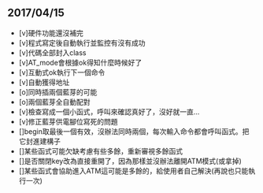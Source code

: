## 2017/04/15
- [v]硬件功能還沒補完
- [v]程式寫定後自動執行並監控有沒有成功
- [v]代碼全部封入class
- [v]AT_mode會根據ok得知什麼時候好了
- [v]互動式ok執行下一個命令
- [v]自動獲得地址
- [o]同時插兩個藍芽的可能
- [o]兩個藍芽全自動配對
- [v]檢查寫成一個小函式，呼叫來確認真好了，沒好就一直...
- [v]修正藍芽供電腳位寫死的問題
- []begin取最後一個有效，沒辦法同時兩個，每次輸入命令都會呼叫函式。把它封進建構子
- []某些函式可能欠缺考慮有些多餘，重新審視多餘函式
- []是否關閉key改為直接重開了，因為那樣並沒辦法離開ATM模式(或拿掉)
- []某些函式會協助進入ATM這可能是多餘的，給使用者自己解決(再說也只能執行一次)
